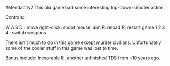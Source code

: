 #Mendacity2
This old game had some interesting top-down-shooter action.

Controls:

W A S D : move
right-click: shoot
mouse: aim
R: reload
P: restart game
1 2 3 4 : switch weapons

There isn't much to do in this game except murder civilians. Unfortunately some of the cooler stuff in this game was lost to time.

Bonus include: Inexorable III, another unfinished TDS from ~10 years ago.
